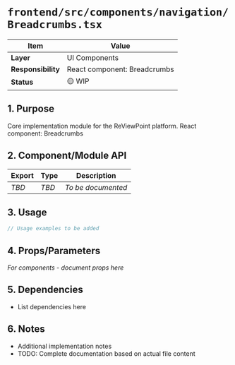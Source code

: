 # `frontend/src/components/navigation/Breadcrumbs.tsx`

| Item               | Value                                                              |
| ------------------ | ------------------------------------------------------------------ |
| **Layer**          | UI Components                                                           |
| **Responsibility** | React component: Breadcrumbs                                                   |
| **Status**         | 🟡 WIP                                                            |

## 1. Purpose

Core implementation module for the ReViewPoint platform. React component: Breadcrumbs

## 2. Component/Module API

| Export       | Type     | Description            |
| ------------ | -------- | ---------------------- |
| *TBD*        | *TBD*    | *To be documented*     |

## 3. Usage

```typescript
// Usage examples to be added
```

## 4. Props/Parameters

*For components - document props here*

## 5. Dependencies

- List dependencies here

## 6. Notes

- Additional implementation notes
- TODO: Complete documentation based on actual file content
